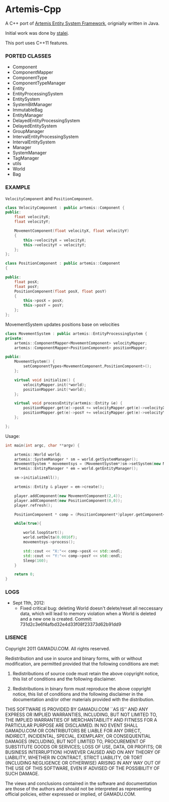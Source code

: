 Artemis-Cpp
===

A C++ port of [Artemis Entity System Framework](http://gamadu.com/artemis/tutorial.html), orignially written in Java.

Initial work was done by [stalei](https://bitbucket.org/stalei/artemiscpp/src).

This port uses C++11 features.

### PORTED CLASSES

- Component
- ComponentMapper
- ComponentType
- ComponentTypeManager
- Entity
- EntityProcessingSystem
- EntitySystem
- SystemBitManager
- ImmutableBag
- EntityManager
- DelayedEntityProcessingSystem
- DelayedEntitySystem
- GroupManager
- IntervalEntityProcessingSystem
- IntervalEntitySystem
- Manager
- SystemManager
- TagManager
- utils
- World
- Bag

### EXAMPLE

`VelocityComponent` and `PositionComponent`.

``` cpp
class VelocityComponent : public artemis::Component {
public:
    float velocityX;
    float velocityY;

    MovementComponent(float velocityX, float velocityY)
    {
        this->velocityX = velocityX;
        this->velocityY = velocityY;
    };
};

class PositionComponent : public artemis::Component
{

public:
    float posX;
    float posY;
    PositionComponent(float posX, float posY)
    {
        this->posX = posX;
        this->posY = posY;
    };
};
```
	
MovementSystem updates positions base on velocities

``` cpp
class MovementSystem : public artemis::EntityProcessingSystem {
private:
    artemis::ComponentMapper<MovementComponent> velocityMapper;
    artemis::ComponentMapper<PositionComponent> positionMapper;

public:
    MovementSystem() {
        setComponentTypes<MovementComponent,PositionComponent>();
    };

    virtual void initialize() {
        velocityMapper.init(*world);
        positionMapper.init(*world);
    };

    virtual void processEntity(artemis::Entity &e) {
        positionMapper.get(e)->posX += velocityMapper.get(e)->velocityX * world->getDelta();
        positionMapper.get(e)->posY += velocityMapper.get(e)->velocityY * world->getDelta();
    };

};
```
	
Usage:

``` cpp
int main(int argc, char **argv) {

    artemis::World world;
    artemis::SystemManager * sm = world.getSystemManager();
    MovementSystem * movementsys = (MovementSystem*)sm->setSystem(new MovementSystem());
    artemis::EntityManager * em = world.getEntityManager();

    sm->initializeAll();

    artemis::Entity & player = em->create();

    player.addComponent(new MovementComponent(2,4));
    player.addComponent(new PositionComponent(0,0));
    player.refresh();

    PositionComponent * comp = (PositionComponent*)player.getComponent<PositionComponent>();

    while(true){

        world.loopStart();
        world.setDelta(0.0016f);
        movementsys->process();

        std::cout << "X:"<< comp->posX << std::endl;
        std::cout << "Y:"<< comp->posY << std::endl;
        Sleep(160);
    }

    return 0;
}
```
### LOGS

- Sept 11th, 2012:
	- Fixed critical bug: deleting World doesn't delete/reset all neccessary data,
which will lead to memory violation when a World is deleted and a new one is created. Commit: 731d2c3e6f4afbd32e4d33f08f23373d62b91dd9

### LISENCE

Copyright 2011 GAMADU.COM. All rights reserved.

Redistribution and use in source and binary forms, with or without modification, are
permitted provided that the following conditions are met:

1. Redistributions of source code must retain the above copyright notice, this list of
      conditions and the following disclaimer.

2. Redistributions in binary form must reproduce the above copyright notice, this list
      of conditions and the following disclaimer in the documentation and/or other materials
      provided with the distribution.

THIS SOFTWARE IS PROVIDED BY GAMADU.COM ``AS IS'' AND ANY EXPRESS OR IMPLIED
WARRANTIES, INCLUDING, BUT NOT LIMITED TO, THE IMPLIED WARRANTIES OF MERCHANTABILITY AND
FITNESS FOR A PARTICULAR PURPOSE ARE DISCLAIMED. IN NO EVENT SHALL GAMADU.COM OR
CONTRIBUTORS BE LIABLE FOR ANY DIRECT, INDIRECT, INCIDENTAL, SPECIAL, EXEMPLARY, OR
CONSEQUENTIAL DAMAGES (INCLUDING, BUT NOT LIMITED TO, PROCUREMENT OF SUBSTITUTE GOODS OR
SERVICES; LOSS OF USE, DATA, OR PROFITS; OR BUSINESS INTERRUPTION) HOWEVER CAUSED AND ON
ANY THEORY OF LIABILITY, WHETHER IN CONTRACT, STRICT LIABILITY, OR TORT (INCLUDING
NEGLIGENCE OR OTHERWISE) ARISING IN ANY WAY OUT OF THE USE OF THIS SOFTWARE, EVEN IF
ADVISED OF THE POSSIBILITY OF SUCH DAMAGE.

The views and conclusions contained in the software and documentation are those of the
authors and should not be interpreted as representing official policies, either expressed
or implied, of GAMADU.COM.
